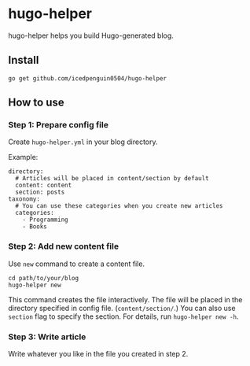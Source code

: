 # hugo-helper

hugo-helper helps you build Hugo-generated blog.

## Install

```
go get github.com/icedpenguin0504/hugo-helper
```

## How to use

### Step 1: Prepare config file

Create `hugo-helper.yml` in your blog directory.

Example:

```
directory:
  # Articles will be placed in content/section by default
  content: content
  section: posts
taxonomy:
  # You can use these categories when you create new articles
  categories:
    - Programming
    - Books
```

### Step 2: Add new content file

Use `new` command to create a content file.

```
cd path/to/your/blog
hugo-helper new
```

This command creates the file interactively. The file will be placed in the directory specified in config file. (`content/section/`.) You can also use `section` flag to specify the section. For details, run `hugo-helper new -h`.

### Step 3: Write article

Write whatever you like in the file you created in step 2.
